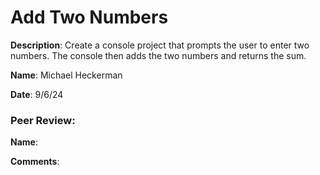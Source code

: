 # Add Two Numbers

**Description**: Create a console project that prompts the user to enter two numbers. The console then adds the two numbers and 
returns the sum.

**Name**: Michael Heckerman

**Date**: 9/6/24

### Peer Review:

**Name**:

**Comments**:
